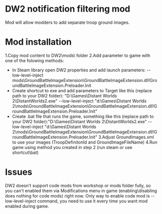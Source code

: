 # **DW2 notification filtering mod**

Mod will allow modders to add separate troop ground images.

# **Mod installation**

1.Copy mod content to DW2\mods\ folder
2.Add parameter to game with one of the folowing methods:
  - In Steam library open DW2 properties and add launch parameters: --low-level-inject mods\GroundBattleImageExtension\GroundBattleImageExtension.dll!GroundBattleImageExtension.Preloader.Init
  - Create shortcut to exe and add parameters to Target like this (replace path to your DW2 folder): "D:\Games\Distant Worlds 2\DistantWorlds2.exe" --low-level-inject "d:\Games\Distant Worlds 2\mods\GroundBattleImageExtension\GroundBattleImageExtension.dll!GroundBattleImageExtension.Preloader.Init"
  - Create .bat file that runs the game, something like this (replace path to your DW2 folder):"D:\Games\Distant Worlds 2\DistantWorlds2.exe" --low-level-inject "d:\Games\Distant Worlds 2\mods\GroundBattleImageExtension\GroundBattleImageExtension.dll!GroundBattleImageExtension.Preloader.Init"
3.Adjust GroundImages.xml to use your  images (TroopDefinitonId and GroundImageFileName)
4.Run game using method you created in step 2 (run steam or use shortcut\bat)

# Issues

DW2 doesn't support code mods from workshop or mods folder fully, so you can't enabled them via Modifications menu in game (enabling\disabling does nothing for code mods) right now.
Only way to enable code mod is --low-level-inject command, you need to use it every time you want mod enabled during game.
